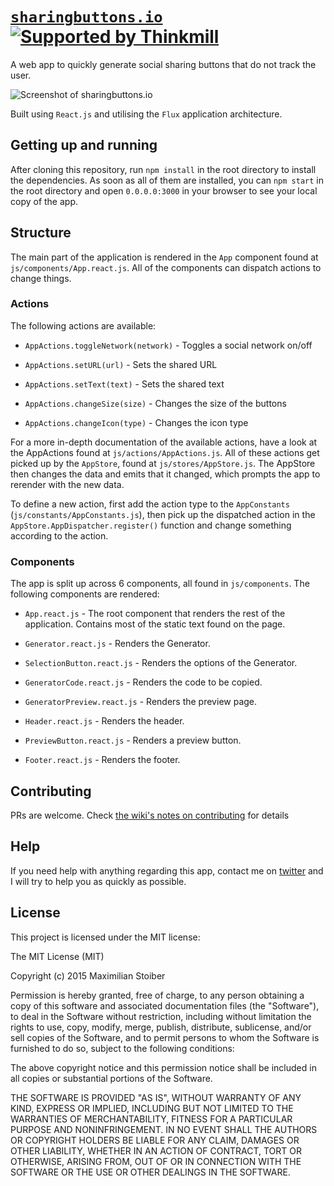 # [`sharingbuttons.io`](http://sharingbuttons.io) <a href="http://thinkmill.com.au"><img alt="Supported by Thinkmill" src="https://thinkmill.github.io/badge/heart.svg" /></a>

A web app to quickly generate social sharing buttons that do not track the user.

![Screenshot of sharingbuttons.io](https://i.imgur.com/MszRa5f.jpg)

Built using `React.js` and utilising the `Flux` application architecture.

## Getting up and running

After cloning this repository, run `npm install` in the root directory to install the dependencies. As soon as all of them are installed, you can `npm start` in the root directory and open `0.0.0.0:3000` in your browser to see your local copy of the app.

## Structure

The main part of the application is rendered in the `App` component found at `js/components/App.react.js`. All of the components can dispatch actions to change things.

### Actions

The following actions are available:

* `AppActions.toggleNetwork(network)` - Toggles a social network on/off

* `AppActions.setURL(url)` - Sets the shared URL

* `AppActions.setText(text)` - Sets the shared text

* `AppActions.changeSize(size)` - Changes the size of the buttons

* `AppActions.changeIcon(type)` - Changes the icon type

For a more in-depth documentation of the available actions, have a look at the AppActions found at `js/actions/AppActions.js`. All of these actions get picked up by the `AppStore`, found at `js/stores/AppStore.js`. The AppStore then changes the data and emits that it changed, which prompts the app to rerender with the new data.

To define a new action, first add the action type to the `AppConstants` (`js/constants/AppConstants.js`), then pick up the dispatched action in the `AppStore.AppDispatcher.register()` function and change something according to the action.

### Components

The app is split up across 6 components, all found in `js/components`. The following components are rendered:

* `App.react.js` - The root component that renders the rest of the application. Contains most of the static text found on the page.

* `Generator.react.js` - Renders the Generator.

* `SelectionButton.react.js` - Renders the options of the Generator.

* `GeneratorCode.react.js` - Renders the code to be copied.

* `GeneratorPreview.react.js` - Renders the preview page.

* `Header.react.js` - Renders the header.

* `PreviewButton.react.js` - Renders a preview button.

* `Footer.react.js` - Renders the footer.

## Contributing

PRs are welcome. Check [the wiki's notes on contributing](https://github.com/mxstbr/sharingbuttons.io/wiki) for details

## Help

If you need help with anything regarding this app, contact me on [twitter](https://twitter.com/mxstbr) and I will try to help you as quickly as possible.

## License

This project is licensed under the MIT license:

The MIT License (MIT)

Copyright (c) 2015 Maximilian Stoiber

Permission is hereby granted, free of charge, to any person obtaining a copy
of this software and associated documentation files (the "Software"), to deal
in the Software without restriction, including without limitation the rights
to use, copy, modify, merge, publish, distribute, sublicense, and/or sell
copies of the Software, and to permit persons to whom the Software is
furnished to do so, subject to the following conditions:

The above copyright notice and this permission notice shall be included in all
copies or substantial portions of the Software.

THE SOFTWARE IS PROVIDED "AS IS", WITHOUT WARRANTY OF ANY KIND, EXPRESS OR
IMPLIED, INCLUDING BUT NOT LIMITED TO THE WARRANTIES OF MERCHANTABILITY,
FITNESS FOR A PARTICULAR PURPOSE AND NONINFRINGEMENT. IN NO EVENT SHALL THE
AUTHORS OR COPYRIGHT HOLDERS BE LIABLE FOR ANY CLAIM, DAMAGES OR OTHER
LIABILITY, WHETHER IN AN ACTION OF CONTRACT, TORT OR OTHERWISE, ARISING FROM,
OUT OF OR IN CONNECTION WITH THE SOFTWARE OR THE USE OR OTHER DEALINGS IN THE
SOFTWARE.
